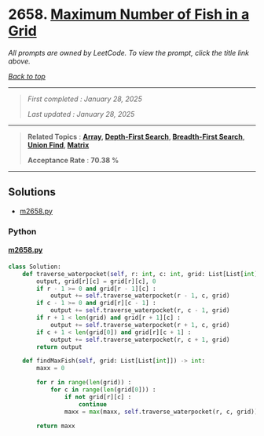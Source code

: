 # 2658. [Maximum Number of Fish in a Grid](<https://leetcode.com/problems/maximum-number-of-fish-in-a-grid>)

*All prompts are owned by LeetCode. To view the prompt, click the title link above.*

*[Back to top](<../README.md>)*

------

> *First completed : January 28, 2025*
>
> *Last updated : January 28, 2025*

------

> **Related Topics** : **[Array](<by_topic/Array.md>), [Depth-First Search](<by_topic/Depth-First Search.md>), [Breadth-First Search](<by_topic/Breadth-First Search.md>), [Union Find](<by_topic/Union Find.md>), [Matrix](<by_topic/Matrix.md>)**
>
> **Acceptance Rate** : **70.38 %**

------

## Solutions

- [m2658.py](<../my-submissions/m2658.py>)
### Python
#### [m2658.py](<../my-submissions/m2658.py>)
```Python
class Solution:
    def traverse_waterpocket(self, r: int, c: int, grid: List[List[int]]) -> int :
        output, grid[r][c] = grid[r][c], 0
        if r - 1 >= 0 and grid[r - 1][c] :
            output += self.traverse_waterpocket(r - 1, c, grid)
        if c - 1 >= 0 and grid[r][c - 1] :
            output += self.traverse_waterpocket(r, c - 1, grid)
        if r + 1 < len(grid) and grid[r + 1][c] :
            output += self.traverse_waterpocket(r + 1, c, grid)
        if c + 1 < len(grid[0]) and grid[r][c + 1] :
            output += self.traverse_waterpocket(r, c + 1, grid)
        return output

    def findMaxFish(self, grid: List[List[int]]) -> int:
        maxx = 0

        for r in range(len(grid)) :
            for c in range(len(grid[0])) :
                if not grid[r][c] :
                    continue
                maxx = max(maxx, self.traverse_waterpocket(r, c, grid))

        return maxx
```

